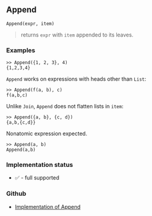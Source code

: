 ## Append

```
Append(expr, item)
```

> returns `expr` with `item` appended to its leaves.

### Examples

```
>> Append({1, 2, 3}, 4)    
{1,2,3,4}
```

`Append` works on expressions with heads other than `List`:

```
>> Append(f(a, b), c)    
f(a,b,c)
```
 
Unlike `Join`, `Append` does not flatten lists in `item`: 

```
>> Append({a, b}, {c, d})    
{a,b,{c,d}}  
```

Nonatomic expression expected.  

```
>> Append(a, b)     
Append(a,b)   
```






### Implementation status

* &#x2705; - full supported

### Github

* [Implementation of Append](https://github.com/axkr/symja_android_library/blob/master/symja_android_library/matheclipse-core/src/main/java/org/matheclipse/core/builtin/ListFunctions.java#L618) 

